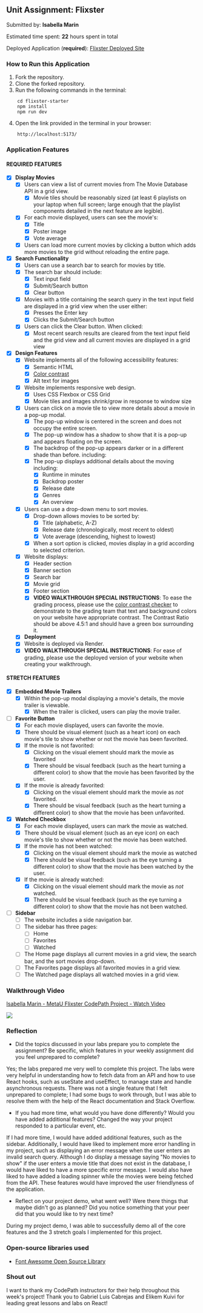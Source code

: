 ## Unit Assignment: Flixster

Submitted by: **Isabella Marin**

Estimated time spent: **22** hours spent in total

Deployed Application (**required**): [Flixster Deployed Site](https://flixster-starter-pxjb.onrender.com)

### How to Run this Application
1. Fork the repository.
2. Clone the forked repository.
3. Run the following commands in the terminal:
```
    cd flixster-starter
    npm install
    npm run dev
```
4. Open the link provided in the terminal in your browser:
```
    http://localhost:5173/
```

### Application Features

#### REQUIRED FEATURES

- [X] **Display Movies**
  - [X] Users can view a list of current movies from The Movie Database API in a grid view.
    - [X] Movie tiles should be reasonably sized (at least 6 playlists on your laptop when full screen; large enough that the playlist components detailed in the next feature are legible).
  - [X] For each movie displayed, users can see the movie's:
    - [X] Title
    - [X] Poster image
    - [X] Vote average
  - [X] Users can load more current movies by clicking a button which adds more movies to the grid without reloading the entire page.
- [X] **Search Functionality**
  - [X] Users can use a search bar to search for movies by title.
  - [X] The search bar should include:
    - [X] Text input field
    - [X] Submit/Search button
    - [X] Clear button
  - [X] Movies with a title containing the search query in the text input field are displayed in a grid view when the user either:
    - [X] Presses the Enter key
    - [X] Clicks the Submit/Search button
  - [X] Users can click the Clear button. When clicked:
    - [X] Most recent search results are cleared from the text input field and the grid view and all current movies are displayed in a grid view
- [X] **Design Features**
  - [X] Website implements all of the following accessibility features:
    - [X] Semantic HTML
    - [X] [Color contrast](https://webaim.org/resources/contrastchecker/)
    - [X] Alt text for images
  - [X] Website implements responsive web design.
    - [X] Uses CSS Flexbox or CSS Grid
    - [X] Movie tiles and images shrink/grow in response to window size
  - [X] Users can click on a movie tile to view more details about a movie in a pop-up modal.
    - [X] The pop-up window is centered in the screen and does not occupy the entire screen.
    - [X] The pop-up window has a shadow to show that it is a pop-up and appears floating on the screen.
    - [X] The backdrop of the pop-up appears darker or in a different shade than before. including:
    - [X] The pop-up displays additional details about the moving including:
      - [X] Runtime in minutes
      - [X] Backdrop poster
      - [X] Release date
      - [X] Genres
      - [X] An overview
  - [X] Users can use a drop-down menu to sort movies.
    - [X] Drop-down allows movies to be sorted by:
      - [X] Title (alphabetic, A-Z)
      - [X] Release date (chronologically, most recent to oldest)
      - [X] Vote average (descending, highest to lowest)
    - [X] When a sort option is clicked, movies display in a grid according to selected criterion.
  - [X] Website displays:
    - [X] Header section
    - [X] Banner section
    - [X] Search bar
    - [X] Movie grid
    - [X] Footer section
    - [X] **VIDEO WALKTHROUGH SPECIAL INSTRUCTIONS**: To ease the grading process, please use the [color contrast checker](https://webaim.org/resources/contrastchecker/) to demonstrate to the grading team that text and background colors on your website have appropriate contrast. The Contrast Ratio should be above 4.5:1 and should have a green box surrounding it.
  - [X] **Deployment**
  - [X] Website is deployed via Render.
  - [X] **VIDEO WALKTHROUGH SPECIAL INSTRUCTIONS**: For ease of grading, please use the deployed version of your website when creating your walkthrough.

#### STRETCH FEATURES


- [X] **Embedded Movie Trailers**
  - [X] Within the pop-up modal displaying a movie's details, the movie trailer is viewable.
    - [X] When the trailer is clicked, users can play the movie trailer.
- [ ] **Favorite Button**
  - [X] For each movie displayed, users can favorite the movie.
  - [X] There should be visual element (such as a heart icon) on each movie's tile to show whether or not the movie has been favorited.
  - [X] If the movie is not favorited:
    - [X] Clicking on the visual element should mark the movie as favorited
    - [X] There should be visual feedback (such as the heart turning a different color) to show that the movie has been favorited by the user.
  - [X] If the movie is already favorited:
    - [X] Clicking on the visual element should mark the movie as *not* favorited.
    - [X] There should be visual feedback (such as the heart turning a different color) to show that the movie has been unfavorited.
- [X] **Watched Checkbox**
  - [X] For each movie displayed, users can mark the movie as watched.
  - [X] There should be visual element (such as an eye icon) on each movie's tile to show whether or not the movie has been watched.
  - [X] If the movie has not been watched:
    - [X] Clicking on the visual element should mark the movie as watched
    - [X] There should be visual feedback (such as the eye turning a different color) to show that the movie has been watched by the user.
  - [X] If the movie is already watched:
    - [X] Clicking on the visual element should mark the movie as *not* watched.
    - [X] There should be visual feedback (such as the eye turning a different color) to show that the movie has not been watched.
- [ ] **Sidebar**
  - [ ] The website includes a side navigation bar.
  - [ ] The sidebar has three pages:
    - [ ] Home
    - [ ] Favorites
    - [ ] Watched
  - [ ] The Home page displays all current movies in a grid view, the search bar, and the sort movies drop-down.
  - [ ] The Favorites page displays all favorited movies in a grid view.
  - [ ] The Watched page displays all watched movies in a grid view.

### Walkthrough Video

<div>
  <a href="https://www.loom.com/share/5981929ad3c944509c015900e95396f9">
    <p>Isabella Marin - MetaU Flixster CodePath Project - Watch Video</p>
  </a>
  <a href="https://www.loom.com/share/5981929ad3c944509c015900e95396f9">
    <img style="max-width:300px;" src="https://cdn.loom.com/sessions/thumbnails/5981929ad3c944509c015900e95396f9-ff8197a8351926c2-full-play.gif">
  </a>
</div>

### Reflection

* Did the topics discussed in your labs prepare you to complete the assignment? Be specific, which features in your weekly assignment did you feel unprepared to complete?

Yes; the labs prepared me very well to complete this project. The labs were very helpful in understanding how to fetch data from an API and how to use React hooks, such as useState and useEffect, to manage state and handle asynchronous requests. There was not a single feature that I felt unprepared to complete; I had some bugs to work through, but I was able to resolve them with the help of the React documentation and Stack Overflow.

* If you had more time, what would you have done differently? Would you have added additional features? Changed the way your project responded to a particular event, etc.

If I had more time, I would have added additional features, such as the sidebar. Additionally, I would have liked to implement more error handling in my project, such as displaying an error message when the user enters an invalid search query. Although I do display a message saying "No movies to show" if the user enters a movie title that does not exist in the database, I would have liked to have a more specific error message. I would also have liked to have added a loading spinner while the movies were being fetched from the API. These features would have improved the user friendlyness of the application.

* Reflect on your project demo, what went well? Were there things that maybe didn't go as planned? Did you notice something that your peer did that you would like to try next time?

During my project demo, I was able to successfully demo all of the core features and the 3 stretch goals I implemented for this project.

### Open-source libraries used

- [Font Awesome Open Source Library](https://github.com/FortAwesome/Font-Awesome)

### Shout out

I want to thank my CodePath instructors for their help throughout this week's project! Thank you to Gabriel Luis Cabrejas and Elikem Kuivi for leading great lessons and labs on React!
